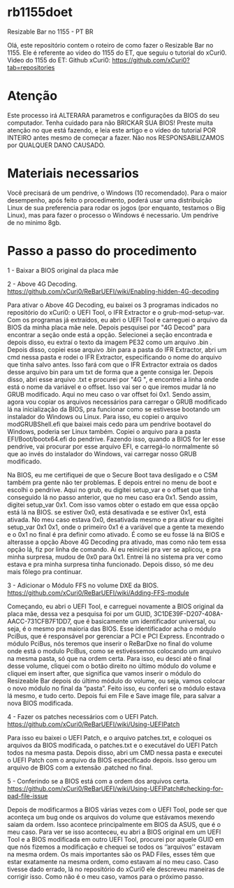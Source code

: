 # rb1155doet
Resizable Bar no 1155 - PT BR 

Olá, este repositório contem o roteiro de como fazer o Resizable Bar no 1155. Ele é referente ao video do 1155 do ET, que seguiu o tutorial do xCuri0. 
Video do 1155 do ET: 
Github xCuri0: https://github.com/xCuri0?tab=repositories
# Atenção
Este processo irá ALTERARA parametros e configurações da BIOS do seu computador. Tenha cuidado para não BRICKAR SUA BIOS! Preste muita atenção no que está fazendo, e leia este artigo e o vídeo do tutorial POR INTEIRO antes mesmo de começar a fazer. Não nos RESPONSABILIZAMOS por QUALQUER DANO CAUSADO.

# Materiais necessarios
Você precisará de um pendrive, o Windows (10 recomendado). Para o maior desempenho, após feito o procedimento, poderá usar uma distribuição Linux de sua preferencia para rodar os jogos (por enquanto, testamos o Big Linux), mas para fazer o processo o Windows é necessario. 
Um pendrive de no minimo 8gb.

# Passo a passo do procedimento

1 - Baixar a BIOS original da placa mãe

2 - Above 4G Decoding. https://github.com/xCuri0/ReBarUEFI/wiki/Enabling-hidden-4G-decoding

Para ativar o Above 4G Decoding, eu baixei os 3 programas indicados no repositório do xCuri0: o UEFI Tool, o IFR Extractor e o grub-mod-setup-var. 
Com os programas já extraídos, eu abri o UEFI Tool e carreguei o arquivo da BIOS da minha placa mãe nele. Depois pesquisei por "4G Decod" para encontrar a seção onde está a opção. Selecionei a seção encontrada e depois disso, eu extraí o texto da imagem PE32 como um arquivo .bin .
Depois disso, copiei esse arquivo .bin para a pasta do IFR Extractor, abri um cmd nessa pasta e rodei o IFR Extractor, especificando o nome do arquivo que tinha salvo antes. Isso fará com que o IFR Extractor extraia os dados desse arquivo bin para um txt de forma que a gente consiga ler.
Depois disso, abri esse arquivo .txt e procurei por "4G ", e encontrei a linha onde está o nome da variável e o offset. Isso vai ser o que iremos mudar lá no GRUB modificado. Aqui no meu caso o var offset foi 0x1. 
Sendo assim, agora vou copiar os arquivos necessários para carregar o GRUB modificado lá na inicialização da BIOS, pra funcionar como se estivesse bootando um instalador do Windows ou Linux. Para isso, eu copiei o arquivo modGRUBShell.efi que baixei mais cedo para um pendrive bootavel do Windows, poderia ser Linux também. Copiei o arquivo para a pasta EFI/Boot/bootx64.efi do pendrive. Fazendo isso, quando a BIOS for ler esse pendrive, vai procurar por esse arquivo EFI, e carregá-lo normalmente só que ao invés do instalador do Windows, vai carregar nosso GRUB modificado.

Na BIOS, eu me certifiquei de que o Secure Boot tava desligado e o CSM também pra gente não ter problemas. E depois entrei no menu de boot e escolhi o pendrive. Aqui no grub, eu digitei setup_var e o offset que tinha conseguido lá no passo anterior, que no meu caso era 0x1.
Sendo assim, digitei setup_var 0x1. Com isso vamos obter o estado em que essa opção está lá na BIOS. se estiver 0x0, está desativada e se estiver 0x1, está ativada. No meu caso estava 0x0, desativada mesmo e pra ativar eu digitei setup_var 0x1 0x1, onde o primeiro 0x1 é a variável que a gente ta mexendo e o 0x1 no final é pra definir como ativado. É como se eu fosse lá na BIOS e alterasse a opção Above 4G Decoding pra ativado, mas como não tem essa opção lá, fiz por linha de comando. Aí eu reiniciei pra ver se aplicou, e pra minha surpresa, mudou de 0x0 para 0x1. Entrei lá no sistema pra ver como estava e pra minha surpresa tinha funcionado. Depois disso, só me deu mais fôlego pra continuar. 

3 - Adicionar o Módulo FFS no volume DXE da BIOS. https://github.com/xCuri0/ReBarUEFI/wiki/Adding-FFS-module

Começando, eu abri o UEFI Tool, e carreguei novamente a BIOS original da placa mãe, dessa vez a pesquisa foi por um GUID, 3C1DE39F-D207-408A-AACC-731CFB7F1DD7, que é basicamente um identificador universal, ou seja, é o mesmo pra maioria das BIOS. Esse identificador acha o módulo PciBus, que é responsável por gerenciar a PCI e PCI Express.
Encontrado o módulo PciBus, nós teremos que inserir o ReBarDxe no final do volume onde está o modulo PciBus, como se estivéssemos colocando um arquivo na mesma pasta, só que na ordem certa. Para isso, eu desci até o final desse volume, cliquei com o botão direito no último módulo do volume e cliquei em insert after, que significa que vamos inserir o módulo do Resizeable Bar depois do último módulo do volume, ou seja, vamos colocar o novo módulo no final da “pasta”. Feito isso, eu conferi se o módulo estava lá mesmo, e tudo certo. Depois fui em File e Save image file, para salvar a nova BIOS modificada.

4 - Fazer os patches necessários com o UEFI Patch. https://github.com/xCuri0/ReBarUEFI/wiki/Using-UEFIPatch

Para isso eu baixei o UEFI Patch, e o arquivo patches.txt, e coloquei os arquivos da BIOS modificada, o patches.txt e o executável do UEFI Patch todos na mesma pasta. Depois disso, abri um CMD nessa pasta e executei o UEFI Patch com o arquivo da BIOS especificado depois. Isso gerou um arquivo de BIOS com a extensão .patched no final.

5 - Conferindo se a BIOS está com a ordem dos arquivos certa. https://github.com/xCuri0/ReBarUEFI/wiki/Using-UEFIPatch#checking-for-pad-file-issue

Depois de modificarmos a BIOS várias vezes com o UEFI Tool, pode ser que aconteça um bug onde os arquivos do volume que estávamos mexendo saiam da ordem. Isso acontece principalmente em BIOS da ASUS, que é o meu caso.
Para ver se isso aconteceu, eu abri a BIOS original em um UEFI Tool e a BIOS modificada em outro UEFI Tool, procurei por aquele GUID em que nós fizemos a modificação e chequei se todos os ‘’arquivos’’ estavam na mesma ordem. Os mais importantes são os PAD Files, esses têm que estar exatamente na mesma ordem, como estavam aí no meu caso. Caso tivesse dado errado, lá no repositório do xCuri0 ele descreveu maneiras de corrigir isso. Como não é o meu caso, vamos para o próximo passo.
